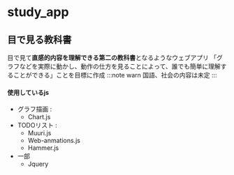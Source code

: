 # study_app
## 目で見る教科書

目で見て**直感的内容を理解できる第二の教科書**となるようなウェブアプリ
「グラフなどを実際に動かし、動作の仕方を見ることによって、誰でも簡単に理解することができる」ことを目標に作成
:::note warn
国語、社会の内容は未定
:::

#### 使用しているjs
- グラフ描画 :
	- Chart.js
- TODOリスト :
	- Muuri.js
	- Web-anmations.js
	- Hammer.js
- 一部
	- Jquery
